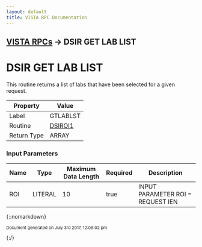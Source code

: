 ```yaml
---
layout: default
title: VISTA RPC Documentation
---
```


## [VISTA RPCs](TableOfContents) &#8594; DSIR GET LAB LIST
# DSIR GET LAB LIST

This routine returns a list of labs that have been selected for a given request.

Property | Value
--- | ---
Label | GTLABLST
Routine | [DSIROI1](http://code.osehra.org/dox/Routine_DSIROI1_source.html)
Return Type | ARRAY


### Input Parameters

Name | Type | Maximum Data Length | Required | Description
--- | --- | --- | --- | ---
ROI | LITERAL | 10 | true |  INPUT PARAMETER    ROI &#x3D; REQUEST IEN



{::nomarkdown} <br/><p style="font-size: 11px">Document generated on July 3rd 2017, 12:09:02 pm</p>{:/}